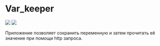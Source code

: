 # Var_keeper

![](https://github.com/senchi-bit/var_keeper/actions/workflows/stading.yml/badge.svg) ![](https://img.shields.io/docker/v/senchikbit/var_keeper?label=build%20for%20commit&sort=date)

Приложение позволяет сохранить переменную и затем прочитать её значение при помощи http запроса.
